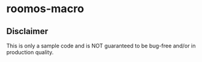 # roomos-macro

## Disclaimer
This is only a sample code and is NOT guaranteed to be bug-free and/or in production quality.
